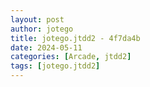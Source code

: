 ```yaml
---
layout: post
author: jotego
title: jotego.jtdd2 - 4f7da4b
date: 2024-05-11
categories: [Arcade, jtdd2]
tags: [jotego.jtdd2]
---
```


